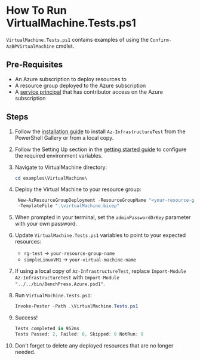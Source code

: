 # How To Run VirtualMachine.Tests.ps1

`VirtualMachine.Tests.ps1` contains examples of using the `Confirm-AzBPVirtualMachine` cmdlet.

## Pre-Requisites

- An Azure subscription to deploy resources to
- A resource group deployed to the Azure subscription
- A [service principal](https://learn.microsoft.com/en-us/cli/azurecreate-an-azure-service-principal-azure-cli#password-based-authentication)
that has contributor access on the Azure subscription

## Steps

1. Follow the [installation guide](../../docs/installation.md) to install `Az-InfrastructureTest` from the PowerShell
Gallery or from a local copy.
1. Follow the Setting Up section in the [getting started guide](../../docs/getting_started.md) to configure the
required environment variables.
1. Navigate to VirtualMachine directory:

   ```Powershell
   cd examples\VirtualMachine\
   ```

1. Deploy the Virtual Machine to your resource group:

   ```Powershell
    New-AzResourceGroupDeployment -ResourceGroupName "<your-resource-group-name>"`
    -TemplateFile ".\virtualMachine.bicep"
   ```

1. When prompted in your terminal, set the `adminPasswordOrKey` parameter with your own password.

1. Update `VirtualMachine.Tests.ps1` variables to point to your expected resources:

   - `rg-test` -> `your-resource-group-name`
   - `simpleLinuxVM1` -> `your-virtual-machine-name`

1. If using a local copy of `Az-InfrastructureTest`, replace `Import-Module Az-InfrastructureTest` with
`Import-Module "../../bin/BenchPress.Azure.psd1"`.

1. Run `VirtualMachine.Tests.ps1`:

   ```Powershell
   Invoke-Pester -Path .\VirtualMachine.Tests.ps1
   ```

1. Success!

   ```Powershell
   Tests completed in 952ms
   Tests Passed: 2, Failed: 0, Skipped: 0 NotRun: 0
   ```

1. Don't forget to delete any deployed resources that are no longer needed.
